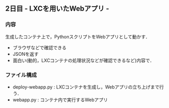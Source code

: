 ## 2日目 - LXCを用いたWebアプリ -
### 内容
生成したコンテナ上で，PythonスクリプトをWebアプリとして動かす．

- ブラウザなどで確認できる
- JSONを返す
- 面白い(動的，LXCコンテナの処理状況などが確認できるなど)内容で．

### ファイル構成
- deploy-webapp.py : LXCコンテナを生成し，Webアプリの立ち上げまで行う．
- webapp.py        : コンテナ内で実行するWebアプリ

